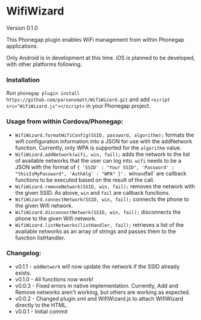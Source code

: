 # WifiWizard

Version 0.1.0

This Phonegap plugin enables WiFi management from within Phonegap applications. 

Only Android is in development at this time. iOS is planned to be developed, with other platforms following.

### Installation

Run `phonegap plugin install https://github.com/parsonsmatt/WifiWizard.git` and add `<script src="WifiWizard.js"></script>` in your Phonegap project.

### Usage from within Cordova/Phonegap:

* `WifiWizard.formatWifiConfig(SSID, password, algorithm);` formats the wifi configuration information into a JSON for use with the addNetwork function. Currently, only WPA is supported for the `algorithm` value. 
* `WifiWizard.addNetwork(wifi, win, fail);` adds the network to the list of available networks that the user can log into. `wifi` needs to be a JSON with the format of `{ 'SSID' : "Your SSID", 'Password' : "thisIsMyPassword", 'AuthAlg' : "WPA" }'. `win` and `fail` are callback functions to be executed based on the result of the call.
* `WifiWizard.removeNetwork(SSID, win, fail);` removes the network with the given SSID. As above, `win` and `fail` are callback functions.
* `WifiWizard.connectNetwork(SSID, win, fail);` connects the phone to the given Wifi network. 
* `WifiWizard.disconnectNetwork(SSID, win, fail);` disconnects the phone to the given Wifi network. 
* `WifiWizard.listNetworks(listHandler, fail);` retrieves a list of the available networks as an array of strings and passes them to the function listHandler.

### Changelog:

* v0.1.1 - `addNetwork` will now update the network if the SSID already exists.
* v0.1.0 - All functions now work!
* v0.0.3 - Fixed errors in native implementation. Currently, Add and Remove networks aren't working, but others are working as expected.
* v0.0.2 - Changed plugin.xml and WifiWizard.js to attach WifiWizard directly to the HTML. 
* v0.0.1 - Initial commit
